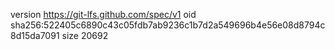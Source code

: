 version https://git-lfs.github.com/spec/v1
oid sha256:522405c6890c43c05fdb7ab9236c1b7d2a549696b4e56e08d8794c8d15da7091
size 20692
